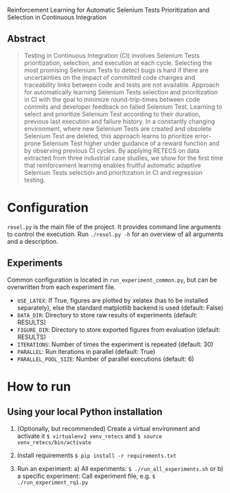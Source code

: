 Reinforcement Learning for Automatic Selenium Tests Prioritization and Selection in Continuous Integration

## Abstract

> Testing in Continuous Integration (CI) involves Selenium Tests prioritization, selection, and execution at each cycle.
> Selecting the most promising Selenium Tests to detect bugs is hard if there are uncertainties on the impact of committed code changes and traceability links between code and tests are not available.
> Approach for automatically learning Selenium Tests selection and prioritization in CI with the goal to minimize round-trip-times between code commits and developer feedback on failed Selenium Test.
> Learning to select and prioritize Selenium Test according to their duration, previous last execution and failure history.
> In a constantly changing environment, where new Selenium Tests are created and obsolete Selenium Test are deleted, this approach learns to prioritize error-prone Selenium Test higher under guidance of a reward function and by observing previous CI cycles.
> By applying RETECS on data extracted from three industrial case studies, we show for the first time that reinforcement learning enables fruitful automatic adaptive Selenium Tests selection and prioritization in CI and regression testing. 

# Configuration


`resel.py` is the main file of the project.
It provides command line arguments to control the execution.
Run `./resel.py -h` for an overview of all arguments and a description.

## Experiments

Common configuration is located in `run_experiment_common.py`, but can be overwritten from each experiment file.

- `USE_LATEX`: If True, figures are plotted by xelatex (has to be installed separately), else the standard matplotlib backend is used (default: False)
- `DATA_DIR`: Directory to store raw results of experiments (default: RESULTS)
- `FIGURE_DIR`: Directory to store exported figures from evaluation (default: RESULTS)
- `ITERATIONS`: Number of times the experiment is repeated (default: 30)
- `PARALLEL`: Run iterations in parallel (default: True)
- `PARALLEL_POOL_SIZE`: Number of parallel executions (default: 6)

# How to run

## Using your local Python installation

1. (Optionally, but recommended) Create a virtual environment and activate it
`$ virtualenv2 venv_retecs` and `$ source venv_retecs/bin/activate`

2. Install requirements `$ pip install -r requirements.txt`

3. Run an experiment: a) All experiments: `$ ./run_all_experiments.sh` or b) a specific experiment: Call experiment file, e.g. `$ ./run_experiment_rq1.py`

